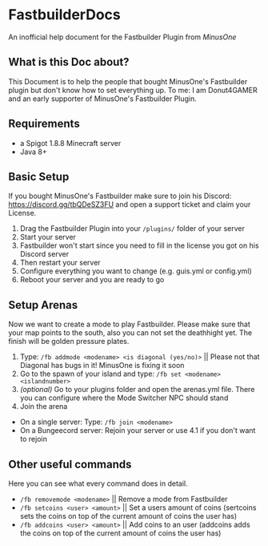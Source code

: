 # FastbuilderDocs
An inofficial help document for the Fastbuilder Plugin from _MinusOne_

## What is this Doc about?
This Document is to help the people that bought MinusOne's Fastbuilder plugin but don't know how to set everything up. To me: I am Donut4GAMER and an early supporter of MinusOne's Fastbuilder Plugin.

## Requirements
- a Spigot 1.8.8 Minecraft server
- Java 8+

## Basic Setup
If you bought MinusOne's Fastbuilder make sure to join his Discord: https://discord.gg/tbQDeSZ3FU and open a support ticket and claim your License.

1. Drag the Fastbuilder Plugin into your `/plugins/` folder of your server
2. Start your server
3. Fastbuilder won't start since you need to fill in the license you got on his Discord server
4. Then restart your server
5. Configure everything you want to change (e.g. guis.yml or config.yml)
6. Reboot your server and you are ready to go

## Setup Arenas
Now we want to create a mode to play Fastbuilder. Please make sure that your map points to the south, also you can not set the deathhight yet. The finish will be golden pressure plates. 

1. Type: `/fb addmode <modename> <is diagonal (yes/no)>` || Please not that Diagonal has bugs in it! MinusOne is fixing it soon
2. Go to the spawn of your island and type: `/fb set <modename> <islandnumber>`
3. _(optional)_ Go to your plugins folder and open the arenas.yml file. There you can configure where the Mode Switcher NPC should stand
4. Join the arena
- On a single server: Type: `/fb join <modename>`
- On a Bungeecord server: Rejoin your server or use 4.1 if you don't want to rejoin

## Other useful commands
Here you can see what every command does in detail.

- `/fb removemode <modename>` || Remove a mode from Fastbuilder
- `/fb setcoins <user> <amount>` || Set a users amount of coins (sertcoins sets the coins on top of the current amount of coins the user has)
- `/fb addcoins <user> <amount>` || Add coins to an user (addcoins adds the coins on top of the current amount of coins the user has)
